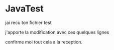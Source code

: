 # JavaTest
jai recu ton fichier test


j'apporte la modification avec ces quelques lignes

confirme moi tout cela à la reception.
